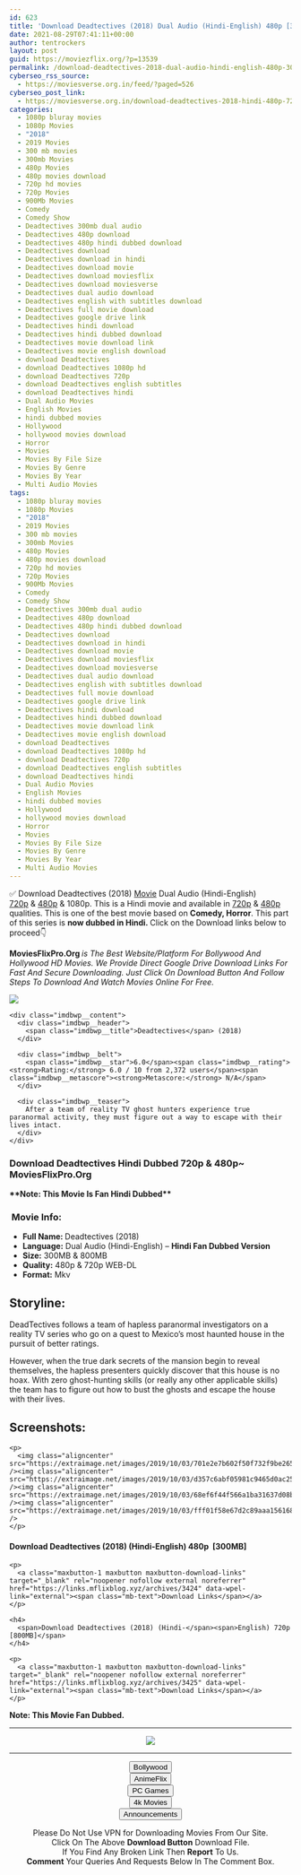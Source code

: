```yaml
---
id: 623
title: 'Download Deadtectives (2018) Dual Audio (Hindi-English) 480p [300MB] || 720p [800MB]'
date: 2021-08-29T07:41:11+00:00
author: tentrockers
layout: post
guid: https://moviezflix.org/?p=13539
permalink: /download-deadtectives-2018-dual-audio-hindi-english-480p-300mb-720p-800mb/
cyberseo_rss_source:
  - https://moviesverse.org.in/feed/?paged=526
cyberseo_post_link:
  - https://moviesverse.org.in/download-deadtectives-2018-hindi-480p-720p/
categories:
  - 1080p bluray movies
  - 1080p Movies
  - "2018"
  - 2019 Movies
  - 300 mb movies
  - 300mb Movies
  - 480p Movies
  - 480p movies download
  - 720p hd movies
  - 720p Movies
  - 900Mb Movies
  - Comedy
  - Comedy Show
  - Deadtectives 300mb dual audio
  - Deadtectives 480p download
  - Deadtectives 480p hindi dubbed download
  - Deadtectives download
  - Deadtectives download in hindi
  - Deadtectives download movie
  - Deadtectives download moviesflix
  - Deadtectives download moviesverse
  - Deadtectives dual audio download
  - Deadtectives english with subtitles download
  - Deadtectives full movie download
  - Deadtectives google drive link
  - Deadtectives hindi download
  - Deadtectives hindi dubbed download
  - Deadtectives movie download link
  - Deadtectives movie english download
  - download Deadtectives
  - download Deadtectives 1080p hd
  - download Deadtectives 720p
  - download Deadtectives english subtitles
  - download Deadtectives hindi
  - Dual Audio Movies
  - English Movies
  - hindi dubbed movies
  - Hollywood
  - hollywood movies download
  - Horror
  - Movies
  - Movies By File Size
  - Movies By Genre
  - Movies By Year
  - Multi Audio Movies
tags:
  - 1080p bluray movies
  - 1080p Movies
  - "2018"
  - 2019 Movies
  - 300 mb movies
  - 300mb Movies
  - 480p Movies
  - 480p movies download
  - 720p hd movies
  - 720p Movies
  - 900Mb Movies
  - Comedy
  - Comedy Show
  - Deadtectives 300mb dual audio
  - Deadtectives 480p download
  - Deadtectives 480p hindi dubbed download
  - Deadtectives download
  - Deadtectives download in hindi
  - Deadtectives download movie
  - Deadtectives download moviesflix
  - Deadtectives download moviesverse
  - Deadtectives dual audio download
  - Deadtectives english with subtitles download
  - Deadtectives full movie download
  - Deadtectives google drive link
  - Deadtectives hindi download
  - Deadtectives hindi dubbed download
  - Deadtectives movie download link
  - Deadtectives movie english download
  - download Deadtectives
  - download Deadtectives 1080p hd
  - download Deadtectives 720p
  - download Deadtectives english subtitles
  - download Deadtectives hindi
  - Dual Audio Movies
  - English Movies
  - hindi dubbed movies
  - Hollywood
  - hollywood movies download
  - Horror
  - Movies
  - Movies By File Size
  - Movies By Genre
  - Movies By Year
  - Multi Audio Movies
---
```

<div class="thecontent clearfix">
  <p>
    ✅ Download Deadtectives (2018) <a href="https://moviesverse.org.in/category/movies/" data-wpel-link="internal">Movie</a> Dual Audio (Hindi-English) <a href="https://moviesverse.org.in/720p-movies/" data-wpel-link="internal">720p</a>&nbsp;&&nbsp;<a href="https://moviesverse.org.in/480p-movies/" data-wpel-link="internal">480p</a> & 1080p. This is a Hindi movie and available in <a href="https://moviesverse.org.in/720p-movies/" data-wpel-link="internal">720p</a>&nbsp;&&nbsp;<a href="https://moviesverse.org.in/480p-movies/" data-wpel-link="internal">480p</a> qualities. This is one of the best movie based on <strong>Comedy, Horror</strong>. This part of this series is <strong>now dubbed in <span>Hindi.&nbsp;</span></strong><span>Click on the Download links below to proceed👇</span>
  </p>
  
  <p>
    <strong><span>MoviesFlixPro.Org&nbsp;</span></strong><em>is The Best Website/Platform For Bollywood And Hollywood HD Movies. We Provide Direct Google Drive Download Links For Fast And Secure Downloading. Just Click On Download Button And Follow Steps To&nbsp;Download And Watch Movies Online For Free.</em>
  </p>
  
  <div class="imdbwp imdbwp--movie dark">
    <div class="imdbwp__thumb">
      <a class="imdbwp__link" target="_blank" title="Deadtectives" href="https://www.imdb.com/title/tt3503068/" rel="nofollow external noopener noreferrer" data-wpel-link="external"><img class="imdbwp__img" src="https://m.media-amazon.com/images/M/MV5BZmQ2NmZiYWYtYzBiYi00ODI5LTg3MjItZjU3ZDc3ZjI2YWYyXkEyXkFqcGdeQXVyMjIxMzg5NjE@._V1_SX300.jpg" /></a>
    </div>
    
    <div class="imdbwp__content">
      <div class="imdbwp__header">
        <span class="imdbwp__title">Deadtectives</span> (2018)
      </div>
      
      <div class="imdbwp__belt">
        <span class="imdbwp__star">6.0</span><span class="imdbwp__rating"><strong>Rating:</strong> 6.0 / 10 from 2,372 users</span><span class="imdbwp__metascore"><strong>Metascore:</strong> N/A</span>
      </div>
      
      <div class="imdbwp__teaser">
        After a team of reality TV ghost hunters experience true paranormal activity, they must figure out a way to escape with their lives intact.
      </div>
    </div>
  </div>
  
  <h3>
    <span>Download Deadtectives Hindi Dubbed 720p & 480p~ MoviesFlixPro.Org</span>
  </h3>
  
  <p>
    <span><strong>**Note: This Movie Is Fan Hindi Dubbed**</strong></span>
  </p>
  
  <h3>
    <span>&nbsp;Movie Info:&nbsp;</span>
  </h3>
  
  <ul>
    <li>
      <strong>Full Name: </strong>Deadtectives (2018)
    </li>
    <li>
      <strong>Language:</strong> Dual Audio (Hindi-English) – <span><strong>Hindi Fan Dubbed Version</strong></span>
    </li>
    <li>
      <strong>Size:</strong> 300MB & 800MB
    </li>
    <li>
      <strong>Quality:</strong> 480p & 720p WEB-DL
    </li>
    <li>
      <strong>Format:</strong>&nbsp;Mkv
    </li>
  </ul>
  
  <h2>
    <span>Storyline:</span>
  </h2>
  
  <p>
    DeadTectives follows a team of hapless paranormal investigators on a reality TV series who go on a quest to Mexico’s most haunted house in the pursuit of better ratings.
  </p>
  
  <div>
    However, when the true dark secrets of the mansion begin to reveal themselves, the hapless presenters quickly discover that this house is no hoax. With zero ghost-hunting skills (or really any other applicable skills) the team has to figure out how to bust the ghosts and escape the house with their lives.
  </div>
  
  <div class="summary_text">
    <h2>
      <span>Screenshots:</span>
    </h2>
    
    <p>
      <img class="aligncenter" src="https://extraimage.net/images/2019/10/03/701e2e7b602f50f732f9be2656cd1f06.jpg" /><img class="aligncenter" src="https://extraimage.net/images/2019/10/03/d357c6abf05981c9465d0ac252b2ca74.jpg" /><img class="aligncenter" src="https://extraimage.net/images/2019/10/03/68ef6f44f566a1ba31637d08b41fc152.jpg" /><img class="aligncenter" src="https://extraimage.net/images/2019/10/03/fff01f58e67d2c89aaa15616840f66f8.jpg" />
    </p>
  </div>
  
  <div class="inline canwrap">
    <h4>
      <span>Download Deadtectives (2018) (Hindi-English) </span><span>480p&nbsp; [300MB]</span>
    </h4>
    
    <p>
      <a class="maxbutton-1 maxbutton maxbutton-download-links" target="_blank" rel="noopener nofollow external noreferrer" href="https://links.mflixblog.xyz/archives/3424" data-wpel-link="external"><span class="mb-text">Download Links</span></a>
    </p>
    
    <h4>
      <span>Download Deadtectives (2018) (Hindi-</span><span>English) 720p [800MB]</span>
    </h4>
    
    <p>
      <a class="maxbutton-1 maxbutton maxbutton-download-links" target="_blank" rel="noopener nofollow external noreferrer" href="https://links.mflixblog.xyz/archives/3425" data-wpel-link="external"><span class="mb-text">Download Links</span></a>
    </p>
  </div>
  
  <div class="inline canwrap">
    <div class="inline canwrap">
      <div class="inline canwrap">
        <div class="inline canwrap">
          <p>
            <span><strong>Note: This Movie Fan Dubbed.</strong></span>
          </p>
        </div>
      </div>
    </div>
  </div>
</div>

<center>
  </p> 
  
  <hr />
  
  <p>
    <a href="http://gdrivepro.xyz/join.php" data-wpel-link="external" target="_blank" rel="nofollow external noopener noreferrer"><img src="https://i.imgur.com/FhMdWdW.png" /></a>
  </p>
  
  <hr />
  
  <p>
    <a href="https://dogemovies.xyz" target="_blank" data-wpel-link="external" rel="nofollow external noopener noreferrer"><button class="button button5">Bollywood</button></a><br /> <a href="https://animeflix.in" target="_blank" data-wpel-link="external" rel="nofollow external noopener noreferrer"><button class="button button5">AnimeFlix</button></a><br /> <a href="https://gamesflix.net/" target="_blank" data-wpel-link="external" rel="nofollow external noopener noreferrer"><button class="button button5">PC Games</button></a><br /> <a href="https://uhdmovies.in" target="_blank" data-wpel-link="external" rel="nofollow external noopener noreferrer"><button class="button button5">4k Movies</button></a><br /> <a href="https://moviesverse.org.in/announcements/" target="_blank" data-wpel-link="internal" rel="noopener"><button class="button button5">Announcements</button></a>
  </p>
  
  <div class="alert alert-danger">
    Please Do Not Use VPN for Downloading Movies From Our Site.
  </div>
  
  <div class="alert alert-success">
    Click On The Above <strong>Download Button</strong> Download File.
  </div>
  
  <div class="alert alert-warning">
    If You Find Any Broken Link Then <strong>Report</strong> To Us.
  </div>
  
  <div class="alert alert-info">
    <strong>Comment</strong> Your Queries And Requests Below In The Comment Box.
  </div>
  
  <p>
    </center>
  </p>
